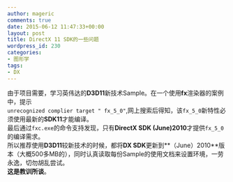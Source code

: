 ```yaml
---
author: mageric
comments: true
date: 2015-06-12 11:47:33+00:00
layout: post
title: DirectX 11 SDK的一些问题
wordpress_id: 230
categories:
- 图形学
tags:
- DX
---
```

由于项目需要，学习英伟达的**D3D11**新技术Sample。在一个使用**fx**渲染器的案例中，提示    
`unrecognized complier target " fx_5_0"`,网上搜索后得知，该`fx_5_0`新特性必须使用最新的**SDK11**才能编译。    
最后通过`fxc.exe`的命令支持发现，只有**DirectX SDK (June)2010**才提供`fx_5_0`的编译需求。    
所以推荐使用**D3D11**较新技术的时候，都将**DX SDK**更新到**（June）2010**版本（大概500多MB的），同时认真读取每份Sample的使用文档来设置环境，一劳永逸，切勿胡乱尝试。    
**这是教训所谈**。
